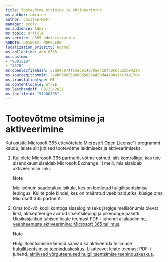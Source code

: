 ```yaml
---
title: Tootevõtme otsimine ja aktiveerimine
ms.author: cmcatee
author: cmcatee-MSFT
manager: scotv
ms.audience: Admin
ms.topic: article
ms.service: o365-administration
ROBOTS: NOINDEX, NOFOLLOW
localization_priority: Normal
ms.collection: Adm_O365
ms.custom:
- "9001519"
- "3576"
ms.openlocfilehash: 37a847074f14ac914950ad42dfc0c6c52db942a6
ms.sourcegitcommit: 2eab0980268e08a58014459d44a08a1cc34a17d4
ms.translationtype: MT
ms.contentlocale: et-EE
ms.lasthandoff: 03/25/2021
ms.locfileid: "51200705"
---
```

# <a name="find-and-activate-my-product-key"></a>Tootevõtme otsimine ja aktiveerimine

Kui ostsite Microsoft 365 ettevõtetele [Microsoft Open License](https://go.microsoft.com/fwlink/p/?LinkID=613298)' i programmi kaudu, leiate siit juhised tootevõtme leidmiseks ja aktiveerimiseks.

1. Kui olete Microsoft 365 partnerilt võtme ostnud, siis kontrollige, kas teie sisendkaust sisaldab Microsoft Exchange ' i meili, mis sisaldab aktiveerimise linki.

    > [!NOTE]
    > Meilisõnum saadetakse isikule, kes on loetletud hulgilitsentsimise lepingus. Kui te pole kindel, kes on määratud veebihalduriks, küsige oma Microsoft 365 partnerit.
1. Oma töö-või kooli kontoga sisselogimiseks järgige meilisõnumis olevat linki, aktsepteerige avatud litsentsileping ja pikendage paketti. Üksikasjalikud juhised leiate teemast PDF-i juhendi allalaadimine, [veebiteenuste aktiveerimine: Microsoft 365 tellimus](https://go.microsoft.com/fwlink/p/?LinkId=618100).

    > [!NOTE]
    > Hulgilitsentsimise kliendid saavad ka aktiveerida tellimuse [hulgilitsentsimise teeninduskeskus](https://go.microsoft.com/fwlink/p/?LinkID=282016). Lisateavet leiate teemast PDF-i juhend, [aktiivsed võrguteenused hulgilitsentsimise teeninduskeskus](https://go.microsoft.com/fwlink/p/?LinkId=618096).